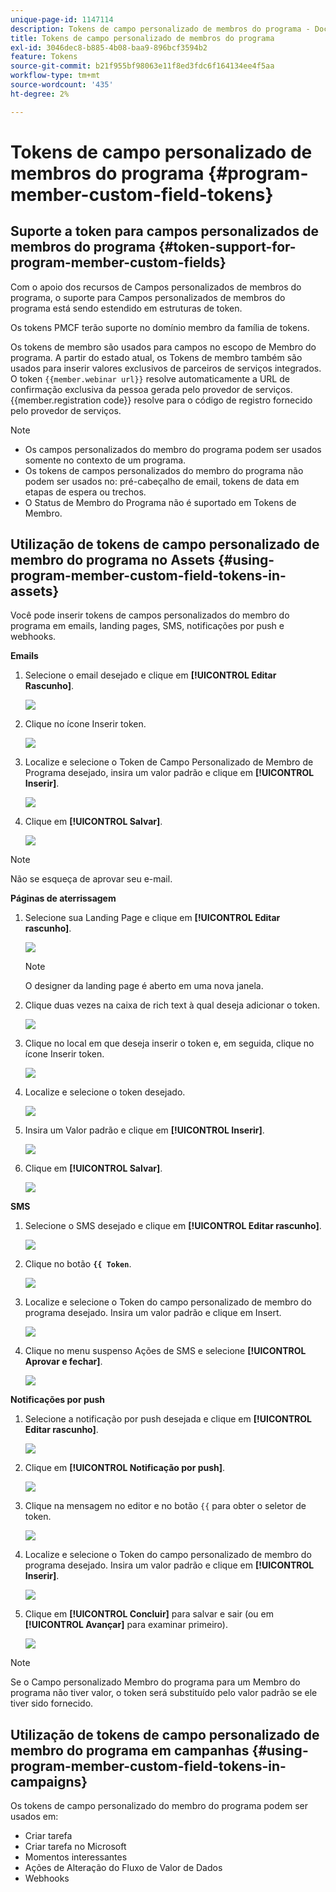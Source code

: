 ```yaml
---
unique-page-id: 1147114
description: Tokens de campo personalizado de membros do programa - Documentação do Marketo - Documentação do produto
title: Tokens de campo personalizado de membros do programa
exl-id: 3046dec8-b885-4b08-baa9-896bcf3594b2
feature: Tokens
source-git-commit: b21f955bf98063e11f8ed3fdc6f164134ee4f5aa
workflow-type: tm+mt
source-wordcount: '435'
ht-degree: 2%

---
```


# Tokens de campo personalizado de membros do programa {#program-member-custom-field-tokens}

## Suporte a token para campos personalizados de membros do programa {#token-support-for-program-member-custom-fields}

Com o apoio dos recursos de Campos personalizados de membros do programa, o suporte para Campos personalizados de membros do programa está sendo estendido em estruturas de token.

Os tokens PMCF terão suporte no domínio membro da família de tokens.

Os tokens de membro são usados para campos no escopo de Membro do programa. A partir do estado atual, os Tokens de membro também são usados para inserir valores exclusivos de parceiros de serviços integrados. O token `{{member.webinar url}}` resolve automaticamente a URL de confirmação exclusiva da pessoa gerada pelo provedor de serviços. {{member.registration code}} resolve para o código de registro fornecido pelo provedor de serviços.

>[!NOTE]
>
>* Os campos personalizados do membro do programa podem ser usados somente no contexto de um programa.
>* Os tokens de campos personalizados do membro do programa não podem ser usados no: pré-cabeçalho de email, tokens de data em etapas de espera ou trechos.
>* O Status de Membro do Programa não é suportado em Tokens de Membro.

## Utilização de tokens de campo personalizado de membro do programa no Assets {#using-program-member-custom-field-tokens-in-assets}

Você pode inserir tokens de campos personalizados do membro do programa em emails, landing pages, SMS, notificações por push e webhooks.

**Emails**

1. Selecione o email desejado e clique em **[!UICONTROL Editar Rascunho]**.

   ![](assets/program-member-custom-field-tokens-1.png)

1. Clique no ícone Inserir token.

   ![](assets/program-member-custom-field-tokens-2.png)

1. Localize e selecione o Token de Campo Personalizado de Membro de Programa desejado, insira um valor padrão e clique em **[!UICONTROL Inserir]**.

   ![](assets/program-member-custom-field-tokens-3.png)

1. Clique em **[!UICONTROL Salvar]**.

   ![](assets/program-member-custom-field-tokens-4.png)

>[!NOTE]
>
>Não se esqueça de aprovar seu e-mail.

**Páginas de aterrissagem**

1. Selecione sua Landing Page e clique em **[!UICONTROL Editar rascunho]**.

   ![](assets/program-member-custom-field-tokens-5.png)

   >[!NOTE]
   >
   >O designer da landing page é aberto em uma nova janela.

1. Clique duas vezes na caixa de rich text à qual deseja adicionar o token.

   ![](assets/program-member-custom-field-tokens-6.png)

1. Clique no local em que deseja inserir o token e, em seguida, clique no ícone Inserir token.

   ![](assets/program-member-custom-field-tokens-7.png)

1. Localize e selecione o token desejado.

   ![](assets/program-member-custom-field-tokens-8.png)

1. Insira um Valor padrão e clique em **[!UICONTROL Inserir]**.

   ![](assets/program-member-custom-field-tokens-9.png)

1. Clique em **[!UICONTROL Salvar]**.

   ![](assets/program-member-custom-field-tokens-10.png)

**SMS**

1. Selecione o SMS desejado e clique em **[!UICONTROL Editar rascunho]**.

   ![](assets/program-member-custom-field-tokens-11.png)

1. Clique no botão **`{{ Token`**.

   ![](assets/program-member-custom-field-tokens-12.png)

1. Localize e selecione o Token do campo personalizado de membro do programa desejado. Insira um valor padrão e clique em Insert.

   ![](assets/program-member-custom-field-tokens-13.png)

1. Clique no menu suspenso Ações de SMS e selecione **[!UICONTROL Aprovar e fechar]**.

   ![](assets/program-member-custom-field-tokens-14.png)

**Notificações por push**

1. Selecione a notificação por push desejada e clique em **[!UICONTROL Editar rascunho]**.

   ![](assets/program-member-custom-field-tokens-15.png)

1. Clique em **[!UICONTROL Notificação por push]**.

   ![](assets/program-member-custom-field-tokens-16.png)

1. Clique na mensagem no editor e no botão `{{` para obter o seletor de token.

   ![](assets/program-member-custom-field-tokens-17.png)

1. Localize e selecione o Token do campo personalizado de membro do programa desejado. Insira um valor padrão e clique em **[!UICONTROL Inserir]**.

   ![](assets/program-member-custom-field-tokens-18.png)

1. Clique em **[!UICONTROL Concluir]** para salvar e sair (ou em **[!UICONTROL Avançar]** para examinar primeiro).

   ![](assets/program-member-custom-field-tokens-19.png)

>[!NOTE]
>
>Se o Campo personalizado Membro do programa para um Membro do programa não tiver valor, o token será substituído pelo valor padrão se ele tiver sido fornecido.

## Utilização de tokens de campo personalizado de membro do programa em campanhas {#using-program-member-custom-field-tokens-in-campaigns}

Os tokens de campo personalizado do membro do programa podem ser usados em:

* Criar tarefa
* Criar tarefa no Microsoft
* Momentos interessantes
* Ações de Alteração do Fluxo de Valor de Dados
* Webhooks

